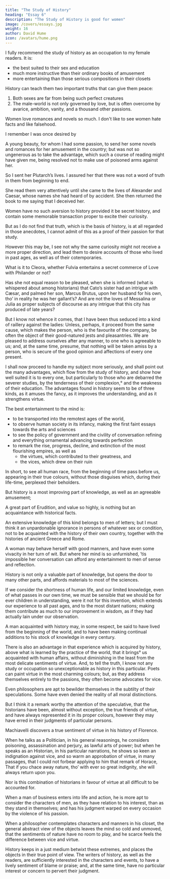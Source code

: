 ```yaml
---
title: "The Study of History"
heading: "Essay 6"
description: "The Study of History is good for women"
image: /covers/essays.jpg
weight: 16
author: David Hume
icon: /avatars/hume.png
---
```




I fully recommend the study of history as an occupation to my female readers. It is:
- the best suited to their sex and education
- much more instructive than their ordinary books of amusement
- more entertaining than those serious compositions in their closets

History can teach them two important truths that can give them peace:

1. Both sexes are far from being such perfect creatures
2. The male-world is not only governed by love, but is often overcome by avarice, ambition, vanity, and a thousand other passions. 

Women love romances and novels so much. I don't like to see women hate facts and like falsehood. 

I remember I was once desired by 

A young beauty, for whom I had some passion, to send her some novels and romances for her amusement in the country; but was not so ungenerous as to take the advantage, which such a course of reading might have given me, being resolved not to make use of poisoned arms against her. 

So I sent her Plutarch’s lives. I assured her that there was not a word of truth in them from beginning to end. 

She read them very attentively until she came to the lives of Alexander and Caesar, whose names she had heard of by accident. She then returned the book to me saying that I deceived her.

Women have no such aversion to history provided it be secret history, and contain some memorable transaction proper to excite their curiosity. 

But as I do not find that truth, which is the basis of history, is at all regarded in those anecdotes, I cannot admit of this as a proof of their passion for that study. 

However this may be, I see not why the same curiosity might not receive a more proper direction, and lead them to desire accounts of those who lived in past ages, as well as of their cotemporaries. 

What is it to Cleora, whether Fulvia entertains a secret commerce of Love with Philander or not? 

Has she not equal reason to be pleased, when she is informed (what is whispered about among historians) that Cato’s sister had an intrigue with Cæsar, and palmed her son, Marcus Brutus, upon her husband for his own, tho’ in reality he was her gallant’s? And are not the loves of Messalina or Julia as proper subjects of discourse as any intrigue that this city has produced of late years?

But I know not whence it comes, that I have been thus seduced into a kind of raillery against the ladies: Unless, perhaps, it proceed from the same cause, which makes the person, who is the favourite of the company, be often the object of their good-natured jests and pleasantries. We are pleased to address ourselves after any manner, to one who is agreeable to us; and, at the same time, presume, that nothing will be taken amiss by a person, who is secure of the good opinion and affections of every one present. 

I shall now proceed to handle my subject more seriously, and shall point out the many advantages, which flow from the study of history, and show how well suited it is to every one, but particularly to those who are debarred the severer studies, by the tenderness of their complexion,° and the weakness of their education. The advantages found in history seem to be of three kinds, as it amuses the fancy, as it improves the understanding, and as it strengthens virtue.

The best entertainment to the mind is:
- to be transported into the remotest ages of the world,
- to observe human society in its infancy, making the first faint essays towards the arts and sciences
- to see the policy of government and the civility of conversation refining and everything ornamental advancing towards perfection
- to remark the rise, progress, decline, and extinction of the most flourishing empires, as well as
  - the virtues, which contributed to their greatness, and
  - the vices, which drew on their ruin

In short, to see all human race, from the beginning of time pass before us, appearing in their true colours, without those disguises which, during their life-time, perplexed their beholders. 

<!-- What spectacle can be imagined, so magnificent, so various, so interesting? What amusement, either of the senses or imagination, can be compared with it? Shall those trifling pastimes, which engross so much of our time, be preferred as more satisfactory, and more fit to engage our attention? How perverse must that taste be, which is capable of so wrong a choice of pleasures? -->

But history is a most improving part of knowledge, as well as an agreeable amusement; 

A great part of Erudition, and value so highly, is nothing but an acquaintance with historical facts. 

An extensive knowledge of this kind belongs to men of letters; but I must think it an unpardonable ignorance in persons of whatever sex or condition, not to be acquainted with the history of their own country, together with the histories of ancient Greece and Rome. 

A woman may behave herself with good manners, and have even some vivacity in her turn of wit. But where her mind is so unfurnished, ’tis impossible her conversation can afford any entertainment to men of sense and reflection.

History is not only a valuable part of knowledge, but opens the door to many other parts, and affords materials to most of the sciences. 

If we consider the shortness of human life, and our limited knowledge, even of what passes in our own time, we must be sensible that we should be for ever children in understanding, were it not for this invention, which extends our experience to all past ages, and to the most distant nations; making them contribute as much to our improvement in wisdom, as if they had actually lain under our observation. 

A man acquainted with history may, in some respect, be said to have lived from the beginning of the world, and to have been making continual additions to his stock of knowledge in every century.

There is also an advantage in that experience which is acquired by history, above what is learned by the practice of the world, that it brings° us acquainted with human affairs, without diminishing in the least from the most delicate sentiments of virtue. And, to tell the truth, I know not any study or occupation so unexceptionable as history in this particular. Poets can paint virtue in the most charming colours; but, as they address themselves entirely to the passions, they often become advocates for vice. 

Even philosophers are apt to bewilder themselves in the subtilty of their speculations. Some have even denied the reality of all moral distinctions. 

But I think it a remark worthy the attention of the speculative, that the historians have been, almost without exception, the true friends of virtue, and have always represented it in its proper colours, however they may have erred in their judgments of particular persons. 

Machiavelli discovers a true sentiment of virtue in his history of Florence. 

When he talks as a Politician, in his general reasonings, he considers poisoning, assassination and perjury, as lawful arts of power; but when he speaks as an Historian, in his particular narrations, he shows so keen an indignation against vice, and so warm an approbation of virtue, in many passages, that I could not forbear applying to him that remark of Horace, That if you chace away nature, tho’ with ever so great indignity, she will always return upon you.

Nor is this combination of historians in favour of virtue at all difficult to be accounted for.

When a man of business enters into life and action, he is more apt to consider the characters of men, as they have relation to his interest, than as they stand in themselves; and has his judgment warped on every occasion by the violence of his passion. 

When a philosopher contemplates characters and manners in his closet, the general abstract view of the objects leaves the mind so cold and unmoved, that the sentiments of nature have no room to play, and he scarce feels the difference between vice and virtue. 

History keeps in a just medium betwixt these extremes, and places the objects in their true point of view. The writers of history, as well as the readers, are sufficiently interested in the characters and events, to have a lively sentiment of blame or praise; and, at the same time, have no particular interest or concern to pervert their judgment.

<!-- Veræ voces tum demum pectore ab imo Eliciuntur. Lucret.4,a -->
